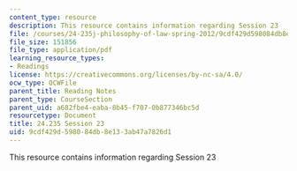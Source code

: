 ```yaml
---
content_type: resource
description: This resource contains information regarding Session 23
file: /courses/24-235j-philosophy-of-law-spring-2012/9cdf429d598084db8e133ab47a7826d1_MIT24_235JS12_Session23.pdf
file_size: 151856
file_type: application/pdf
learning_resource_types:
- Readings
license: https://creativecommons.org/licenses/by-nc-sa/4.0/
ocw_type: OCWFile
parent_title: Reading Notes
parent_type: CourseSection
parent_uid: a682fbe4-eaba-8b45-f707-0b877346bc5d
resourcetype: Document
title: 24.235 Session 23
uid: 9cdf429d-5980-84db-8e13-3ab47a7826d1
---
```

This resource contains information regarding Session 23